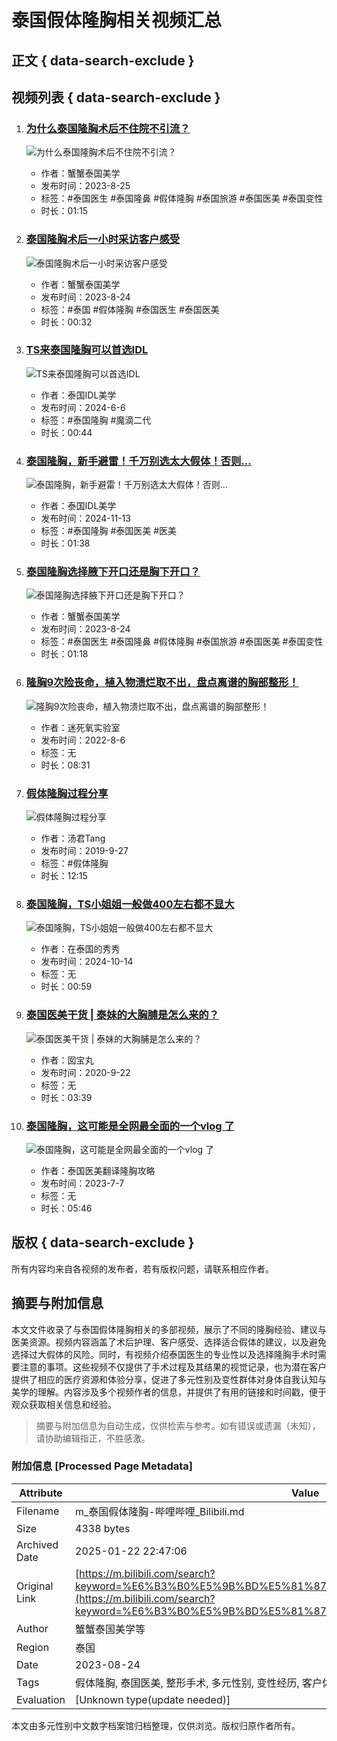 # 泰国假体隆胸相关视频汇总

## 正文 { data-search-exclude }


## 视频列表 { data-search-exclude }

1. ### [为什么泰国隆胸术后不住院不引流？](https://www.bilibili.com/video/BV1hp4y1K71j/)
   ![为什么泰国隆胸术后不住院不引流？](https://i1.hdslb.com/bfs/archive/e47e26edc17e871728318ca38573f9b1b3cd721a.jpg@672w_378h_1c_!web-search-common-cover)
   - 作者：蟹蟹泰国美学
   - 发布时间：2023-8-25
   - 标签：#泰国医生 #泰国隆鼻 #假体隆胸 #泰国旅游 #泰国医美 #泰国变性
   - 时长：01:15

2. ### [泰国隆胸术后一小时采访客户感受](https://www.bilibili.com/video/BV19G411o7oa/)
   ![泰国隆胸术后一小时采访客户感受](https://i2.hdslb.com/bfs/archive/6c3bf6ec1ccb2b695eab773712f60c568db405d4.jpg@672w_378h_1c_!web-search-common-cover)
   - 作者：蟹蟹泰国美学
   - 发布时间：2023-8-24
   - 标签：#泰国 #假体隆胸 #泰国医生 #泰国医美
   - 时长：00:32

3. ### [TS来泰国隆胸可以首选IDL](https://www.bilibili.com/video/BV1fw4m1e7bC/)
   ![TS来泰国隆胸可以首选IDL](https://i2.hdslb.com/bfs/archive/f02d48412874894b75622ce44832eb7237289725.jpg@672w_378h_1c_!web-search-common-cover)
   - 作者：泰国IDL美学
   - 发布时间：2024-6-6
   - 标签：#泰国隆胸 #魔滴二代
   - 时长：00:44

4. ### [泰国隆胸，新手避雷！千万别选太大假体！否则...](https://www.bilibili.com/video/BV1JsUTYSEdt/)
   ![泰国隆胸，新手避雷！千万别选太大假体！否则...](https://i2.hdslb.com/bfs/archive/8105ffc4bd7c225750a61d3c0fa4c2133912016a.jpg@672w_378h_1c_!web-search-common-cover)
   - 作者：泰国IDL美学
   - 发布时间：2024-11-13
   - 标签：#泰国隆胸 #泰国医美 #医美
   - 时长：01:38

5. ### [泰国隆胸选择腋下开口还是胸下开口？](https://www.bilibili.com/video/BV11j411q7b3/)
   ![泰国隆胸选择腋下开口还是胸下开口？](https://i0.hdslb.com/bfs/archive/1219d54f9f884cfbcc0066eaeda4b1aae29ce8a7.jpg@672w_378h_1c_!web-search-common-cover)
   - 作者：蟹蟹泰国美学
   - 发布时间：2023-8-24
   - 标签：#泰国医生 #泰国隆鼻 #假体隆胸 #泰国旅游 #泰国医美 #泰国变性
   - 时长：01:18

6. ### [隆胸9次险丧命，植入物溃烂取不出，盘点离谱的胸部整形！](https://www.bilibili.com/video/BV17S4y1473e/)
   ![隆胸9次险丧命，植入物溃烂取不出，盘点离谱的胸部整形！](https://i0.hdslb.com/bfs/archive/6fd8451f0f746306c51b3ec30fc0443678c1f999.jpg@672w_378h_1c_!web-search-common-cover)
   - 作者：迷死氧实验室
   - 发布时间：2022-8-6
   - 标签：无
   - 时长：08:31

7. ### [假体隆胸过程分享](https://www.bilibili.com/video/BV11J411T7yy/)
   ![假体隆胸过程分享](https://i0.hdslb.com/bfs/archive/44ca8dfac768b53c2d979f39c157f2dd40457d31.jpg@672w_378h_1c_!web-search-common-cover)
   - 作者：汤君Tang
   - 发布时间：2019-9-27
   - 标签：#假体隆胸
   - 时长：12:15

8. ### [泰国隆胸，TS小姐姐一般做400左右都不显大](https://www.bilibili.com/video/BV1fYm5YYEZm/)
   ![泰国隆胸，TS小姐姐一般做400左右都不显大](https://i2.hdslb.com/bfs/archive/997eb2ae62e6c571855541fed67f470edb56e223.jpg@672w_378h_1c_!web-search-common-cover)
   - 作者：在泰国的秀秀
   - 发布时间：2024-10-14
   - 标签：无
   - 时长：00:59

9. ### [泰国医美干货 | 泰妹的大胸脯是怎么来的？](https://www.bilibili.com/video/BV1Lk4y117Xo/)
   ![泰国医美干货 | 泰妹的大胸脯是怎么来的？](https://i2.hdslb.com/bfs/archive/416edb4ce661b9023b89c80e4fe6467d4ab50661.jpg@672w_378h_1c_!web-search-common-cover)
   - 作者：囡宝丸
   - 发布时间：2020-9-22
   - 标签：无
   - 时长：03:39

10. ### [泰国隆胸，这可能是全网最全面的一个vlog 了](https://www.bilibili.com/video/BV1jV411u7pL/)
    ![泰国隆胸，这可能是全网最全面的一个vlog 了](https://i0.hdslb.com/bfs/archive/5a706ce2fe94bf68116bbbbdeb88829f2da111c5.jpg@672w_378h_1c_!web-search-common-cover)
    - 作者：泰国医美翻译隆胸攻略
    - 发布时间：2023-7-7
    - 标签：无
    - 时长：05:46

## 版权 { data-search-exclude }
所有内容均来自各视频的发布者，若有版权问题，请联系相应作者。
<!-- tcd_original_link https://m.bilibili.com/search?keyword=%E6%B3%B0%E5%9B%BD%E5%81%87%E4%BD%93%E9%9A%86%E8%83%B8 -->


## 摘要与附加信息

<!-- tcd_abstract -->
本文文件收录了与泰国假体隆胸相关的多部视频，展示了不同的隆胸经验、建议与医美资源。视频内容涵盖了术后护理、客户感受、选择适合假体的建议，以及避免选择过大假体的风险。同时，有视频介绍泰国医生的专业性以及选择隆胸手术时需要注意的事项。这些视频不仅提供了手术过程及其结果的视觉记录，也为潜在客户提供了相应的医疗资源和体验分享，促进了多元性别及变性群体对身体自我认知与美学的理解。内容涉及多个视频作者的信息，并提供了有用的链接和时间戳，便于观众获取相关信息和经验。
<!-- tcd_abstract_end -->

> 摘要与附加信息为自动生成，仅供检索与参考。如有错误或遗漏（未知），请协助编辑指正，不胜感激。

### 附加信息 [Processed Page Metadata]

| Attribute       | Value                                  |
|-----------------|----------------------------------------|
| Filename        | m_泰国假体隆胸-哔哩哔哩_Bilibili.md                             |
| Size            | 4338 bytes                           |
| Archived Date   | 2025-01-22 22:47:06                             |
| Original Link   | [https://m.bilibili.com/search?keyword=%E6%B3%B0%E5%9B%BD%E5%81%87%E4%BD%93%E9%9A%86%E8%83%B8](https://m.bilibili.com/search?keyword=%E6%B3%B0%E5%9B%BD%E5%81%87%E4%BD%93%E9%9A%86%E8%83%B8)                       |
| Author          | 蟹蟹泰国美学等                               |
| Region          | 泰国                               |
| Date            | 2023-08-24                                 |
| Tags            | 假体隆胸, 泰国医美, 整形手术, 多元性别, 变性经历, 客户体验, 医美资源, 泰国旅游, 健康护理, 视频分享                                 |
| Evaluation            | [Unknown type(update needed)]                                 |
<!-- tcd_table_end -->

本文由多元性别中文数字档案馆归档整理，仅供浏览。版权归原作者所有。
